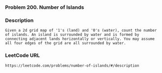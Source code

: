 ### Problem 200. Number of Islands

### Description 
	Given a 2d grid map of '1's (land) and '0's (water), count the number of islands. An island is surrounded by water and is formed by connecting adjacent lands horizontally or vertically. You may assume all four edges of the grid are all surrounded by water.

### LeetCode URL 
	https://leetcode.com/problems/number-of-islands/#/description